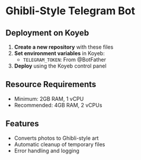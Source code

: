 # Ghibli-Style Telegram Bot

## Deployment on Koyeb

1. **Create a new repository** with these files
2. **Set environment variables** in Koyeb:
   - `TELEGRAM_TOKEN`: From @BotFather
3. **Deploy** using the Koyeb control panel

## Resource Requirements
- Minimum: 2GB RAM, 1 vCPU
- Recommended: 4GB RAM, 2 vCPUs

## Features
- Converts photos to Ghibli-style art
- Automatic cleanup of temporary files
- Error handling and logging
